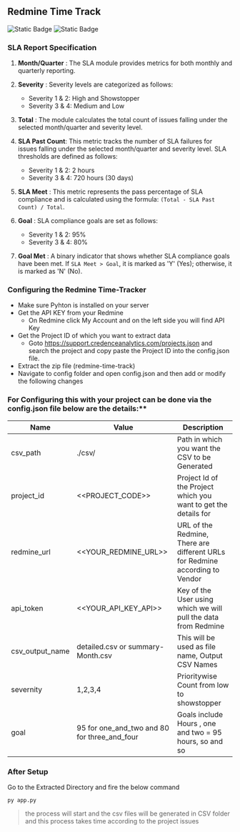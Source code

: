 ## Redmine Time Track
![Static Badge](https://img.shields.io/badge/Release-v1.0-green) 
![Static Badge](https://img.shields.io/badge/Language-Python-blue)

### SLA Report Specification

1. **Month/Quarter** : The SLA module provides metrics for both monthly and quarterly reporting.

2. **Severity** : Severity levels are categorized as follows:
   - Severity 1 & 2: High and Showstopper
   - Severity 3 & 4: Medium and Low
   

3. **Total** : The module calculates the total count of issues falling under the selected month/quarter and severity level.

4. **SLA Past Count**: This metric tracks the number of SLA failures for issues falling under the selected month/quarter and severity level. SLA thresholds are defined as follows:
   - Severity 1 & 2: 2 hours
   - Severity 3 & 4: 720 hours (30 days)

5. **SLA Meet** : This metric represents the pass percentage of SLA compliance and is calculated using the formula: `(Total - SLA Past Count) / Total`.

6. **Goal** : SLA compliance goals are set as follows:
   - Severity 1 & 2: 95%
   - Severity 3 & 4: 80%

7. **Goal Met** : A binary indicator that shows whether SLA compliance goals have been met. If `SLA Meet > Goal`, it is marked as 'Y' (Yes); otherwise, it is marked as 'N' (No).


### Configuring the Redmine Time-Tracker

* Make sure Pyhton is installed on your server
* Get the API KEY from your Redmine
    * On Redmine click My Account and on the left side you will find API Key  
* Get the Project ID of which you want to extract data
    *  Goto https://support.credenceanalytics.com/projects.json and search the project and copy paste the Project ID into the config.json file.
* Extract the zip file (redmine-time-track)
* Navigate to config folder and open config.json and then add or modify the following changes 


### For Configuring this with your project can be done via the config.json file below are the details:**

| Name | Value | Description |
|---|---|---|
|csv_path|./csv/|Path in which you want the CSV to be Generated |
|project_id|<<PROJECT_CODE>>|Project Id of the Project which you want to get the details for|
|redmine_url|<<YOUR_REDMINE_URL>> | URL of the Redmine, There are different URLs for Redmine according to Vendor|
|api_token|<<YOUR_API_KEY_API>> | Key of the User using which we will pull the data from Redmine |
|csv_output_name|detailed.csv or summary-Month.csv |This will be used as file name, Output CSV Names|
|severnity|1,2,3,4|Prioritywise Count from low to showstopper |
|goal|95 for one_and_two and 80 for three_and_four |Goals include Hours , one and two = 95 hours, so and so |

### After Setup 

Go to the Extracted Directory and fire the below command
```
py app.py
```

> the process will start and the csv files will be generated in CSV folder and this process takes time according to the project issues

